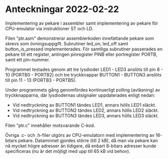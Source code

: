 # Anteckningar 2022-02-22
Implementering av pekare i assembler samt implementering av pekare för CPU-emulator via instruktioner ST och LD.

Filen "ptr.asm" demonstrerar assemblerkoden innefattande pekare som skrevs som övningsuppgift.
Subrutiner led_on, led_off samt button_is_pressed implementerades. För samtliga subrutiner passerades
en pekare till ett register, antingen pinregister PINB eller portregister PORTB, samt ett pin-nummer.

Programmet testades genom att tre lysdioder LED1 - LED3 anslöts till pin 8 - 10 (PORTB0 - PORTB2) och
tre tryckknappar BUTTON1 - BUTTON3 anslöts till pin 11 - 13 (PORTB3 - PORTB5). 

Under programmets gång genomfördes kontinuerligt polling (avläsning) av tryckknapparna, 
där lysdiodernas utsignaler uppdaterades enligt nedan:

   - Vid nedtryckning av BUTTON1 tändes LED1, annars hölls LED1 släckt. 
   - Vid nedtryckning av BUTTON2 tändes LED2, annars hölls LED2 släckt. 
   - Vid nedtryckning av BUTTON3 tändes LED3, annars hölls LED3 släckt. 
   
Filen "ptr.c" innehåller motsvarande C-kod.

Övriga .c- och .h-filer utgörs av CPU-emulatorn med implementering av 16-bitars pekare.
Dataminnet gjordes större (till 2 kB), då man via pekare kan nå mycket högre adresser än tidigare,
då enbart 8-bitars adresser kunde specificeras (nu är det möjligt med upp till 65 kB vid behov).